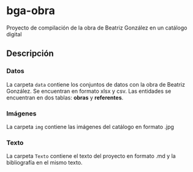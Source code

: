 # bga-obra
Proyecto de compilación de la obra de Beatriz González en un catálogo digital

## Descripción

### Datos
La carpeta ```data``` contiene los conjuntos de datos con la obra de Beatriz González. Se encuentran en formato xlsx y csv. Las entidades se encuentran en dos tablas: __obras__ y __referentes__.

### Imágenes
La carpeta ```img``` contiene las imágenes del catálogo en formato .jpg

### Texto
La carpeta ```Texto``` contiene el texto del proyecto en formato .md y la bibliografía en el mismo texto.

